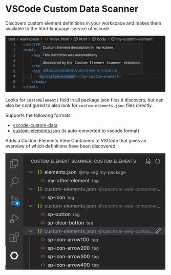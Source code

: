 # VSCode Custom Data Scanner

Discovers custom element definitions in your workspace and makes them available to the html-language-service of vscode.

<img src="docs/demo1.png" width=500 />

Looks for `customElements` field in all package.json files it discovers,
but can also be configured to also look for `costum-elements.json` files directly.

Supports the following formats:

- [vscode-custom-data](https://github.com/microsoft/vscode-custom-data/tree/main/samples/webcomponents)
- [custom-elements.json](https://github.com/webcomponents/custom-elements-manifest) (is auto-converted to vscode format)

Adds a Custom Elements View Containers to VSCode that gives an overview of which definitions have been discovered

<img src="docs/tree-view.png" width=500 />
